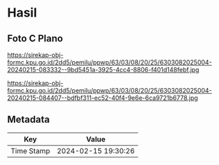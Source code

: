 # Hasil

## Foto C Plano

https://sirekap-obj-formc.kpu.go.id/2dd5/pemilu/ppwp/63/03/08/20/25/6303082025004-20240215-083332--9bd5451a-3925-4cc4-8806-f401d148febf.jpg

https://sirekap-obj-formc.kpu.go.id/2dd5/pemilu/ppwp/63/03/08/20/25/6303082025004-20240215-084407--bdfbf311-ec52-40f4-9e6e-6ca9721b6778.jpg


## Metadata

| Key        | Value               |
| ---------- | ------------------- |
| Time Stamp | 2024-02-15 19:30:26 |



